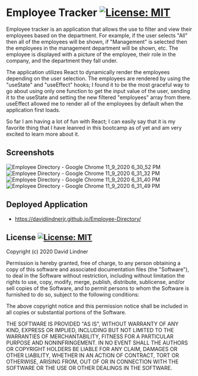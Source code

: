 # Employee Tracker [![License: MIT](https://img.shields.io/badge/License-MIT-yellow.svg)](https://opensource.org/licenses/MIT)

Employee tracker is an application that allows the use to filter and view their employees based on the department. For example, if the user selects "All" then all of the employees will be shown, if "Management" is selected then the employees in the management department will be shown, etc. The employee is displayed with a picture of the employee, their role in the company, and the department they fall under.

The application utilizes React to dynamically render the employees depending on the user selection. The employees are rendered by using the "useState" and "useEffect" hooks; I found it to be the most graceful way to go about using only one function to get the input value of the user, sending it to the useState and setting the new filtered "employees" array from there. useEffect allowed me to render all of the employees by default when the application first loads.

So far I am having a lot of fun with React; I can easily say that it is my favorite thing that I have leanred in this bootcamp as of yet and am very excited to learn more about it.

## Screenshots

![Employee Directory - Google Chrome 11_9_2020 6_30_52 PM](https://user-images.githubusercontent.com/65383133/98620339-fa62b880-22b9-11eb-93b8-b8e1c0c82d48.png)
![Employee Directory - Google Chrome 11_9_2020 6_31_32 PM](https://user-images.githubusercontent.com/65383133/98620344-fc2c7c00-22b9-11eb-87df-65cbecf5bb20.png)
![Employee Directory - Google Chrome 11_9_2020 6_31_40 PM](https://user-images.githubusercontent.com/65383133/98620348-fe8ed600-22b9-11eb-9179-9cfdf9482660.png)
![Employee Directory - Google Chrome 11_9_2020 6_31_49 PM](https://user-images.githubusercontent.com/65383133/98620351-00589980-22ba-11eb-8bb3-5746d6ea266b.png)

## Deployed Application

* https://davidlindnerjr.github.io/Employee-Directory/

## License [![License: MIT](https://img.shields.io/badge/License-MIT-yellow.svg)](https://opensource.org/licenses/MIT)

Copyright (c) 2020 David Lindner

Permission is hereby granted, free of charge, to any person obtaining a copy
of this software and associated documentation files (the "Software"), to deal
in the Software without restriction, including without limitation the rights
to use, copy, modify, merge, publish, distribute, sublicense, and/or sell
copies of the Software, and to permit persons to whom the Software is
furnished to do so, subject to the following conditions:

The above copyright notice and this permission notice shall be included in all
copies or substantial portions of the Software.

THE SOFTWARE IS PROVIDED "AS IS", WITHOUT WARRANTY OF ANY KIND, EXPRESS OR
IMPLIED, INCLUDING BUT NOT LIMITED TO THE WARRANTIES OF MERCHANTABILITY,
FITNESS FOR A PARTICULAR PURPOSE AND NONINFRINGEMENT. IN NO EVENT SHALL THE
AUTHORS OR COPYRIGHT HOLDERS BE LIABLE FOR ANY CLAIM, DAMAGES OR OTHER
LIABILITY, WHETHER IN AN ACTION OF CONTRACT, TORT OR OTHERWISE, ARISING FROM,
OUT OF OR IN CONNECTION WITH THE SOFTWARE OR THE USE OR OTHER DEALINGS IN THE
SOFTWARE.


